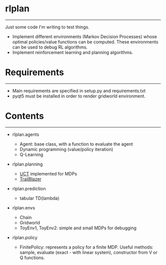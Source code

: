 # rlplan
______________

Just some code I'm writing to test things. 


* Implement different environments (Markov Decision Processes) whose optimal policies/value functions can be computed. 
These environments can be used to debug RL algorithms. 
* Implement reinforcement learning and planning algorithms.

# Requirements
______________

* Main requirements are specified in setup.py and requirements.txt
* pyqt5 must be installed in order to render gridworld environment.

# Contents
______________
 
* rlplan.agents
    * Agent: base class, with a function to evaluate the agent
    * Dynamic programming (value/policy iteration)
    * Q-Learning

* rlplan.planning
    * [UCT](http://ggp.stanford.edu/readings/uct.pdf) implemented for MDPs
    * [TrailBlazer](http://researchers.lille.inria.fr/~valko/hp/publications/grill2016blazing.pdf)

* rlplan.prediction
    * tabular TD(lambda)

* rlplan.envs
    * Chain
    * Gridworld
    * ToyEnv1, ToyEnv2: simple and small MDPs for debugging 
   
* rlplan.policy
    * FinitePolicy: represents a policy for a finite MDP. Useful methods: sample, evaluate (exact - with linear system),
        constructor from V or Q functions.
 